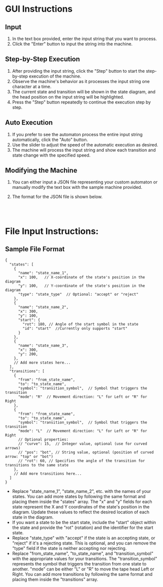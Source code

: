 # GUI Instructions

## Input
1. In the text box provided, enter the input string that you want to process.
2. Click the "Enter" button to input the string into the machine.

## Step-by-Step Execution
1. After providing the input string, click the "Step" button to start the step-by-step execution of the machine.
2. Observe the machine's behavior as it processes the input string one character at a time.
3. The current state and transition will be shown in the state diagram, and the head position on the input string will be highlighted.
4. Press the "Step" button repeatedly to continue the execution step by step.

## Auto Execution
1. If you prefer to see the automaton process the entire input string automatically, click the "Auto" button.
2. Use the slider to adjust the speed of the automatic execution as desired.
3. The machine will process the input string and show each transition and state change with the specified speed.

## Modifying the Machine
1. You can either input a JSON file representing your custom automaton or manually modify the text box with the sample machine provided.

2. The format for the JSON file is shown below.
<br />
<br />

# File Input Instructions:


## Sample File Format
```
{
  "states": [
    {
      "name": "state_name_1",
      "x": 100,   // X-coordinate of the state's position in the diagram
      "y": 100,   // Y-coordinate of the state's position in the diagram
      "type": "state_type"  // Optional: "accept" or "reject"
    },
    {
      "name": "state_name_2",
      "x": 300,   
      "y": 100,   
      "start": {
        "rot": 180, // Angle of the start symbol in the state
        "id": "start"  //Currently only supports "start"
      }
    },
    {
      "name": "state_name_3",
      "x": 300,   
      "y": 200,   
    },
    // Add more states here...
  ],
  "transitions": [
    {
      "from": "from_state_name",
      "to": "to_state_name",
      "symbol": "transition_symbol",  // Symbol that triggers the transition
      "mode": "R"  // Movement direction: "L" for Left or "R" for Right
    },
    {
      "from": "from_state_name",
      "to": "to_state_name",
      "symbol": "transition_symbol",  // Symbol that triggers the transition
      "mode": "L"  // Movement direction: "L" for Left or "R" for Right
      // Optional properties:
      // "curve": 15,  // Integer value, optional (use for curved arrows)
      // "pos": "bot", // String value, optional (position of curved arrow: "top" or "bot")
      // "rot": 60, // Specifies the angle of the transition for transitions to the same state
    },
    // Add more transitions here...
  ]
}

```
- Replace "state_name_1", "state_name_2", etc. with the names of your states. You can add more states by following the same format and placing them inside the "states" array. The "x" and "y" fields for each state represent the X and Y coordinates of the state's position in the diagram. Update these values to reflect the desired location of each state in the diagram. 
- If you want a state to be the start state, include the "start" object within the state and provide the "rot" (rotation) and the identifier for the start state. 
- Replace "state_type" with "accept" if the state is an accepting state, or "reject" if it's a rejecting state. This is optional, and you can remove the "type" field if the state is neither accepting nor rejecting.
- Replace "from_state_name", "to_state_name", and "transition_symbol" with the appropriate values for your transitions. The "transition_symbol" represents the symbol that triggers the transition from one state to another. "mode" can be either "L" or "R" to move the tape head Left or Right. You can add more transitions by following the same format and placing them inside the "transitions" array.

